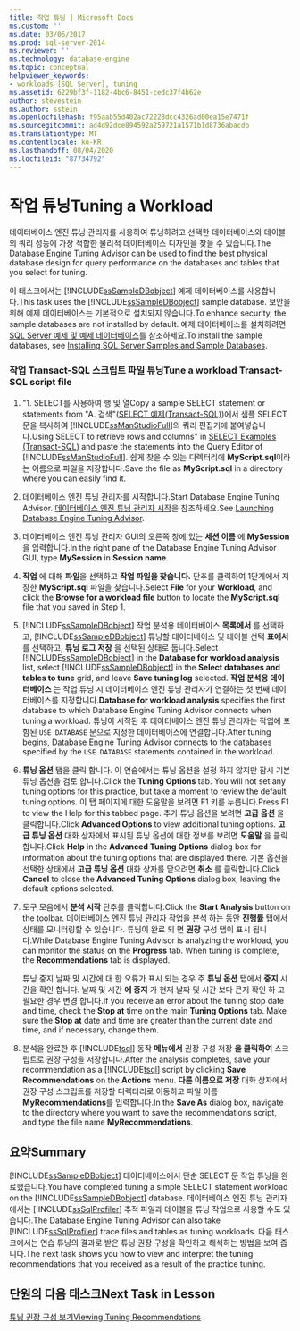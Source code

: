 ```yaml
---
title: 작업 튜닝 | Microsoft Docs
ms.custom: ''
ms.date: 03/06/2017
ms.prod: sql-server-2014
ms.reviewer: ''
ms.technology: database-engine
ms.topic: conceptual
helpviewer_keywords:
- workloads [SQL Server], tuning
ms.assetid: 6229bf3f-1182-4bc6-8451-cedc37f4b62e
author: stevestein
ms.author: sstein
ms.openlocfilehash: f95aab55d402ac72228dcc4326ad00ea15e7471f
ms.sourcegitcommit: ad4d92dce894592a259721a1571b1d8736abacdb
ms.translationtype: MT
ms.contentlocale: ko-KR
ms.lasthandoff: 08/04/2020
ms.locfileid: "87734792"
---
```

# <a name="tuning-a-workload"></a><span data-ttu-id="b041b-102">작업 튜닝</span><span class="sxs-lookup"><span data-stu-id="b041b-102">Tuning a Workload</span></span>
  <span data-ttu-id="b041b-103">데이터베이스 엔진 튜닝 관리자를 사용하여 튜닝하려고 선택한 데이터베이스와 테이블의 쿼리 성능에 가장 적합한 물리적 데이터베이스 디자인을 찾을 수 있습니다.</span><span class="sxs-lookup"><span data-stu-id="b041b-103">The Database Engine Tuning Advisor can be used to find the best physical database design for query performance on the databases and tables that you select for tuning.</span></span>  
  
 <span data-ttu-id="b041b-104">이 태스크에서는 [!INCLUDE[ssSampleDBobject](../../includes/sssampledbobject-md.md)] 예제 데이터베이스를 사용합니다.</span><span class="sxs-lookup"><span data-stu-id="b041b-104">This task uses the [!INCLUDE[ssSampleDBobject](../../includes/sssampledbobject-md.md)] sample database.</span></span> <span data-ttu-id="b041b-105">보안을 위해 예제 데이터베이스는 기본적으로 설치되지 않습니다.</span><span class="sxs-lookup"><span data-stu-id="b041b-105">To enhance security, the sample databases are not installed by default.</span></span> <span data-ttu-id="b041b-106">예제 데이터베이스를 설치하려면 [SQL Server 예제 및 예제 데이터베이스](http://sqlserversamples.codeplex.com)를 참조하세요.</span><span class="sxs-lookup"><span data-stu-id="b041b-106">To install the sample databases, see [Installing SQL Server Samples and Sample Databases](http://sqlserversamples.codeplex.com).</span></span>  
  
### <a name="tune-a-workload-transact-sql-script-file"></a><span data-ttu-id="b041b-107">작업 Transact-SQL 스크립트 파일 튜닝</span><span class="sxs-lookup"><span data-stu-id="b041b-107">Tune a workload Transact-SQL script file</span></span>  
  
1.  <span data-ttu-id="b041b-108">"1. SELECT를 사용하여 행 및 열</span><span class="sxs-lookup"><span data-stu-id="b041b-108">Copy a sample SELECT statement or statements from "A.</span></span> <span data-ttu-id="b041b-109">검색"([SELECT 예제&#40;Transact-SQL&#41;](/sql/t-sql/queries/select-examples-transact-sql))에서 샘플 SELECT 문을 복사하여 [!INCLUDE[ssManStudioFull](../../includes/ssmanstudiofull-md.md)]의 쿼리 편집기에 붙여넣습니다.</span><span class="sxs-lookup"><span data-stu-id="b041b-109">Using SELECT to retrieve rows and columns" in [SELECT Examples &#40;Transact-SQL&#41;](/sql/t-sql/queries/select-examples-transact-sql) and paste the statements into the Query Editor of [!INCLUDE[ssManStudioFull](../../includes/ssmanstudiofull-md.md)].</span></span> <span data-ttu-id="b041b-110">쉽게 찾을 수 있는 디렉터리에 **MyScript.sql**이라는 이름으로 파일을 저장합니다.</span><span class="sxs-lookup"><span data-stu-id="b041b-110">Save the file as **MyScript.sql** in a directory where you can easily find it.</span></span>  
  
2.  <span data-ttu-id="b041b-111">데이터베이스 엔진 튜닝 관리자를 시작합니다.</span><span class="sxs-lookup"><span data-stu-id="b041b-111">Start Database Engine Tuning Advisor.</span></span> <span data-ttu-id="b041b-112">[데이터베이스 엔진 튜닝 관리자 시작](../../relational-databases/performance/database-engine-tuning-advisor.md)을 참조하세요.</span><span class="sxs-lookup"><span data-stu-id="b041b-112">See [Launching Database Engine Tuning Advisor](../../relational-databases/performance/database-engine-tuning-advisor.md).</span></span>  
  
3.  <span data-ttu-id="b041b-113">데이터베이스 엔진 튜닝 관리자 GUI의 오른쪽 창에 있는 **세션 이름** 에 **MySession**을 입력합니다.</span><span class="sxs-lookup"><span data-stu-id="b041b-113">In the right pane of the Database Engine Tuning Advisor GUI, type **MySession** in **Session name**.</span></span>  
  
4.  <span data-ttu-id="b041b-114">**작업** 에 대해 **파일**을 선택하고 **작업 파일을 찾습니다.** 단추를 클릭하여 1단계에서 저장한 **MyScript.sql** 파일을 찾습니다.</span><span class="sxs-lookup"><span data-stu-id="b041b-114">Select **File** for your **Workload**, and click the **Browse for a workload file** button to locate the **MyScript.sql** file that you saved in Step 1.</span></span>  
  
5.  <span data-ttu-id="b041b-115">[!INCLUDE[ssSampleDBobject](../../includes/sssampledbobject-md.md)] 작업 분석용 데이터베이스 **목록에서** 를 선택하고, [!INCLUDE[ssSampleDBobject](../../includes/sssampledbobject-md.md)] 튜닝할 데이터베이스 및 테이블 선택 **표에서** 를 선택하고, **튜닝 로그 저장** 을 선택된 상태로 둡니다.</span><span class="sxs-lookup"><span data-stu-id="b041b-115">Select [!INCLUDE[ssSampleDBobject](../../includes/sssampledbobject-md.md)] in the **Database for workload analysis** list, select [!INCLUDE[ssSampleDBobject](../../includes/sssampledbobject-md.md)] in the **Select databases and tables to tune** grid, and leave **Save tuning log** selected.</span></span> <span data-ttu-id="b041b-116">**작업 분석용 데이터베이스** 는 작업 튜닝 시 데이터베이스 엔진 튜닝 관리자가 연결하는 첫 번째 데이터베이스를 지정합니다.</span><span class="sxs-lookup"><span data-stu-id="b041b-116">**Database for workload analysis** specifies the first database to which Database Engine Tuning Advisor connects when tuning a workload.</span></span> <span data-ttu-id="b041b-117">튜닝이 시작된 후 데이터베이스 엔진 튜닝 관리자는 작업에 포함된 `USE DATABASE` 문으로 지정한 데이터베이스에 연결합니다.</span><span class="sxs-lookup"><span data-stu-id="b041b-117">After tuning begins, Database Engine Tuning Advisor connects to the databases specified by the `USE DATABASE` statements contained in the workload.</span></span>  
  
6.  <span data-ttu-id="b041b-118">**튜닝 옵션** 탭을 클릭 합니다. 이 연습에서는 튜닝 옵션을 설정 하지 않지만 잠시 기본 튜닝 옵션을 검토 합니다.</span><span class="sxs-lookup"><span data-stu-id="b041b-118">Click the **Tuning Options** tab. You will not set any tuning options for this practice, but take a moment to review the default tuning options.</span></span> <span data-ttu-id="b041b-119">이 탭 페이지에 대한 도움말을 보려면 F1 키를 누릅니다.</span><span class="sxs-lookup"><span data-stu-id="b041b-119">Press F1 to view the Help for this tabbed page.</span></span> <span data-ttu-id="b041b-120">추가 튜닝 옵션을 보려면 **고급 옵션** 을 클릭합니다.</span><span class="sxs-lookup"><span data-stu-id="b041b-120">Click **Advanced Options** to view additional tuning options.</span></span> <span data-ttu-id="b041b-121">**고급 튜닝 옵션** 대화 상자에서 표시된 튜닝 옵션에 대한 정보를 보려면 **도움말** 을 클릭합니다.</span><span class="sxs-lookup"><span data-stu-id="b041b-121">Click **Help** in the **Advanced Tuning Options** dialog box for information about the tuning options that are displayed there.</span></span> <span data-ttu-id="b041b-122">기본 옵션을 선택한 상태에서 **고급 튜닝 옵션** 대화 상자를 닫으려면 **취소** 를 클릭합니다.</span><span class="sxs-lookup"><span data-stu-id="b041b-122">Click **Cancel** to close the **Advanced Tuning Options** dialog box, leaving the default options selected.</span></span>  
  
7.  <span data-ttu-id="b041b-123">도구 모음에서 **분석 시작** 단추를 클릭합니다.</span><span class="sxs-lookup"><span data-stu-id="b041b-123">Click the **Start Analysis** button on the toolbar.</span></span> <span data-ttu-id="b041b-124">데이터베이스 엔진 튜닝 관리자 작업을 분석 하는 동안 **진행률** 탭에서 상태를 모니터링할 수 있습니다. 튜닝이 완료 되 면 **권장** 구성 탭이 표시 됩니다.</span><span class="sxs-lookup"><span data-stu-id="b041b-124">While Database Engine Tuning Advisor is analyzing the workload, you can monitor the status on the **Progress** tab. When tuning is complete, the **Recommendations** tab is displayed.</span></span>  
  
     <span data-ttu-id="b041b-125">튜닝 중지 날짜 및 시간에 대 한 오류가 표시 되는 경우 주 **튜닝 옵션** 탭에서 **중지** 시간을 확인 합니다. 날짜 및 시간 **에 중지** 가 현재 날짜 및 시간 보다 큰지 확인 하 고 필요한 경우 변경 합니다.</span><span class="sxs-lookup"><span data-stu-id="b041b-125">If you receive an error about the tuning stop date and time, check the **Stop at** time on the main **Tuning Options** tab. Make sure the **Stop at** date and time are greater than the current date and time, and if necessary, change them.</span></span>  
  
8.  <span data-ttu-id="b041b-126">분석을 완료한 후 [!INCLUDE[tsql](../../includes/tsql-md.md)] 동작 **메뉴에서** 권장 구성 저장 **을 클릭하여** 스크립트로 권장 구성을 저장합니다.</span><span class="sxs-lookup"><span data-stu-id="b041b-126">After the analysis completes, save your recommendation as a [!INCLUDE[tsql](../../includes/tsql-md.md)] script by clicking **Save Recommendations** on the **Actions** menu.</span></span> <span data-ttu-id="b041b-127">**다른 이름으로 저장** 대화 상자에서 권장 구성 스크립트를 저장할 디렉터리로 이동하고 파일 이름 **MyRecommendations**를 입력합니다.</span><span class="sxs-lookup"><span data-stu-id="b041b-127">In the **Save As** dialog box, navigate to the directory where you want to save the recommendations script, and type the file name **MyRecommendations**.</span></span>  
  
## <a name="summary"></a><span data-ttu-id="b041b-128">요약</span><span class="sxs-lookup"><span data-stu-id="b041b-128">Summary</span></span>  
 <span data-ttu-id="b041b-129">[!INCLUDE[ssSampleDBobject](../../includes/sssampledbobject-md.md)] 데이터베이스에서 단순 SELECT 문 작업 튜닝을 완료했습니다.</span><span class="sxs-lookup"><span data-stu-id="b041b-129">You have completed tuning a simple SELECT statement workload on the [!INCLUDE[ssSampleDBobject](../../includes/sssampledbobject-md.md)] database.</span></span> <span data-ttu-id="b041b-130">데이터베이스 엔진 튜닝 관리자에서는 [!INCLUDE[ssSqlProfiler](../../includes/sssqlprofiler-md.md)] 추적 파일과 테이블을 튜닝 작업으로 사용할 수도 있습니다.</span><span class="sxs-lookup"><span data-stu-id="b041b-130">The Database Engine Tuning Advisor can also take [!INCLUDE[ssSqlProfiler](../../includes/sssqlprofiler-md.md)] trace files and tables as tuning workloads.</span></span> <span data-ttu-id="b041b-131">다음 태스크에서는 연습 튜닝의 결과로 받은 튜닝 권장 구성을 확인하고 해석하는 방법을 보여 줍니다.</span><span class="sxs-lookup"><span data-stu-id="b041b-131">The next task shows you how to view and interpret the tuning recommendations that you received as a result of the practice tuning.</span></span>  
  
## <a name="next-task-in-lesson"></a><span data-ttu-id="b041b-132">단원의 다음 태스크</span><span class="sxs-lookup"><span data-stu-id="b041b-132">Next Task in Lesson</span></span>  
 [<span data-ttu-id="b041b-133">튜닝 권장 구성 보기</span><span class="sxs-lookup"><span data-stu-id="b041b-133">Viewing Tuning Recommendations</span></span>](lesson-1-2-viewing-tuning-recommendations.md)  
  
  
